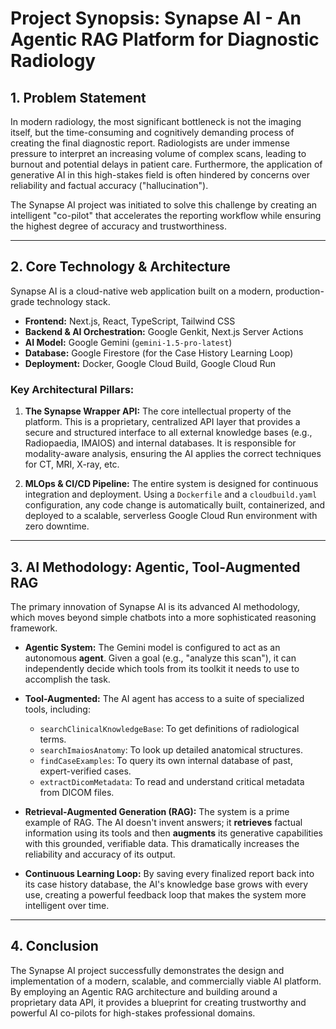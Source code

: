 
# Project Synopsis: Synapse AI - An Agentic RAG Platform for Diagnostic Radiology

## 1. Problem Statement

In modern radiology, the most significant bottleneck is not the imaging itself, but the time-consuming and cognitively demanding process of creating the final diagnostic report. Radiologists are under immense pressure to interpret an increasing volume of complex scans, leading to burnout and potential delays in patient care. Furthermore, the application of generative AI in this high-stakes field is often hindered by concerns over reliability and factual accuracy ("hallucination").

The Synapse AI project was initiated to solve this challenge by creating an intelligent "co-pilot" that accelerates the reporting workflow while ensuring the highest degree of accuracy and trustworthiness.

---

## 2. Core Technology & Architecture

Synapse AI is a cloud-native web application built on a modern, production-grade technology stack.

*   **Frontend:** Next.js, React, TypeScript, Tailwind CSS
*   **Backend & AI Orchestration:** Google Genkit, Next.js Server Actions
*   **AI Model:** Google Gemini (`gemini-1.5-pro-latest`)
*   **Database:** Google Firestore (for the Case History Learning Loop)
*   **Deployment:** Docker, Google Cloud Build, Google Cloud Run

### Key Architectural Pillars:

1.  **The Synapse Wrapper API:** The core intellectual property of the platform. This is a proprietary, centralized API layer that provides a secure and structured interface to all external knowledge bases (e.g., Radiopaedia, IMAIOS) and internal databases. It is responsible for modality-aware analysis, ensuring the AI applies the correct techniques for CT, MRI, X-ray, etc.

2.  **MLOps & CI/CD Pipeline:** The entire system is designed for continuous integration and deployment. Using a `Dockerfile` and a `cloudbuild.yaml` configuration, any code change is automatically built, containerized, and deployed to a scalable, serverless Google Cloud Run environment with zero downtime.

---

## 3. AI Methodology: Agentic, Tool-Augmented RAG

The primary innovation of Synapse AI is its advanced AI methodology, which moves beyond simple chatbots into a more sophisticated reasoning framework.

*   **Agentic System:** The Gemini model is configured to act as an autonomous **agent**. Given a goal (e.g., "analyze this scan"), it can independently decide which tools from its toolkit it needs to use to accomplish the task.

*   **Tool-Augmented:** The AI agent has access to a suite of specialized tools, including:
    *   `searchClinicalKnowledgeBase`: To get definitions of radiological terms.
    *   `searchImaiosAnatomy`: To look up detailed anatomical structures.
    *   `findCaseExamples`: To query its own internal database of past, expert-verified cases.
    *   `extractDicomMetadata`: To read and understand critical metadata from DICOM files.

*   **Retrieval-Augmented Generation (RAG):** The system is a prime example of RAG. The AI doesn't invent answers; it **retrieves** factual information using its tools and then **augments** its generative capabilities with this grounded, verifiable data. This dramatically increases the reliability and accuracy of its output.

*   **Continuous Learning Loop:** By saving every finalized report back into its case history database, the AI's knowledge base grows with every use, creating a powerful feedback loop that makes the system more intelligent over time.

---

## 4. Conclusion

The Synapse AI project successfully demonstrates the design and implementation of a modern, scalable, and commercially viable AI platform. By employing an Agentic RAG architecture and building around a proprietary data API, it provides a blueprint for creating trustworthy and powerful AI co-pilots for high-stakes professional domains.
